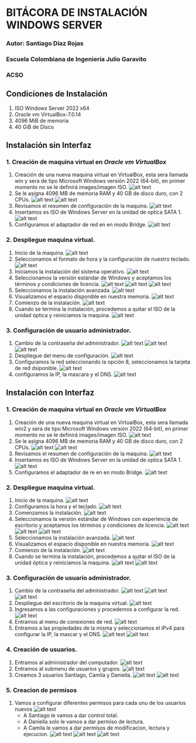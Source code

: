 # **BITÁCORA DE INSTALACIÓN WINDOWS SERVER**

### Autor: Santiago Diaz Rojas 
### Escuela Colombiana de Ingeniería Julio Garavito
### ACSO
## Condiciones de Instalación  

1. ISO Windows Server 2022 x64
2. Oracle vm VirtualBox-7.0.14
3. 4096 MiB de memoria
4. 40 GiB de Disco

## Instalación sin Interfaz
### 1.  Creación de maquina virtual en *Oracle vm VirtualBox*

1. Creación de una nueva maquina virtual en VirtualBox, esta sera llamada win y sera de tipo Microsoft Windows versión 2022 (64-bit), en primer momento no se le definirá images/imagen ISO.
![alt text](images/image.png)
2. Se le asigna 4096 MB de memoria RAM y 40 GB de disco duro, con 2 CPUs.
![alt text](images/image-1.png)
![alt text](images/image-2.png)
3. Revisamos el resumen de configuración de la maquina.
![alt text](images/image-3.png)
4. Insertamos es ISO de Windows Server en la unidad de optica SATA 1.
![alt text](images/image-4.png)
5. Configuramos el adaptador de red en en modo Bridge.
![alt text](images/image-5.png)

### 2.  Despliegue maquina virtual.
1. Inicio de la maquina.
![alt text](images/image-6.png)
2. Seleccionamos el formato de hora y la configuración de nuestro teclado.
![alt text](images/image-7.png)
3. Iniciamos la instalación del sistema operativo.
![alt text](images/image-8.png)
4. Seleccionamos la versión estándar de Windows y aceptamos los términos y condiciones de licencia. 
![alt text](images/image-9.png)
![alt text](images/image-10.png)
![alt text](images/image-11.png)
5. Seleccionamos la instalación avanzada.
![alt text](images/image-12.png)
6. Visualizamos el espacio disponible en nuestra memoria.
![alt text](images/image-13.png)
7. Comienzo de la instalación.
![alt text](images/image-14.png)
8. Cuando se termina la instalación, procedemos a quitar el ISO de la unidad óptica y reiniciamos la maquina.
![alt text](images/image-15.png)

### 3.  Configuración de usuario administrador.

1. Cambio de la contraseña del administrador.
![alt text](images/image-16.png)
![alt text](images/image-19.png)
![alt text](images/image-17.png)
2. Despliegue del menu de configuración.
![alt text](images/image-18.png)
3. Configuramos la red seleccionando la opción 8, seleccionamos la tarjeta de red dsiponible.
![alt text](images/image-20.png)
4. configuramos la IP, la mascara y el DNS.
![alt text](images/image-21.png)

## Instalación con Interfaz
### 1.  Creación de maquina virtual en *Oracle vm VirtualBox*

1. Creación de una nueva maquina virtual en VirtualBox, esta sera llamada win2 y sera de tipo Microsoft Windows versión 2022 (64-bit), en primer momento no se le definirá images/imagen ISO.
![alt text](images/image-22.png)
2. Se le asigna 4096 MB de memoria RAM y 40 GB de disco duro, con 2 CPUs.
![alt text](images/image-23.png)
![alt text](images/image-24.png)
3. Revisamos el resumen de configuración de la maquina.
![alt text](images/image-25.png)
4. Insertamos es ISO de Windows Server en la unidad de optica SATA 1.
![alt text](images/image-4.png)
5. Configuramos el adaptador de re en en modo Bridge.
![alt text](images/image-5.png)

### 2.  Despliegue maquina virtual.
1. Inicio de la maquina.
![alt text](images/image-6.png)
2. Configuramos la hora y el teclado.
![alt text](images/image-26.png)
3. Comenzamos la instalación.
![alt text](images/image-27.png)
4. Seleccionamos la versión estándar de Windows con experiencia de escritorio y aceptamos los términos y condiciones de licencia. 
![alt text](images/image-28.png)
![alt text](images/image-29.png)
![alt text](images/image-30.png)
5. Seleccionamos la instalación avanzada.
![alt text](images/image-31.png)
6. Visualizamos el espacio disponible en nuestra memoria.
![alt text](images/image-32.png)
7. Comienzo de la instalación.
![alt text](images/image-33.png)
8. Cuando se termina la instalación, procedemos a quitar el ISO de la unidad óptica y reiniciamos la maquina.
![alt text](images/image-34.png)
![alt text](images/image-35.png)

### 3.  Configuración de usuario administrador.

1. Cambio de la contraseña del administrador.
![alt text](images/image-36.png)
![alt text](images/image-37.png)
![alt text](images/image-38.png)
2. Despliegue del escritorio de la maquina virtual.
![alt text](images/image-39.png)
3. Ingresamos a las configuraciones y procedemos a configurar la red.
![alt text](images/image-40.png)
4. Entramos al menu de conexiones de red.
![alt text](images/image-41.png)
5. Entramos a las propiedades de la misma y seleccionamos el iPv4 para configurar la IP, la mascar y el DNS.
![alt text](images/image-42.png)
![alt text](images/image-43.png)

### 4. Creación de usuarios.
1. Entramos al administrador del computador.
![alt text](images/image-44.png)
2. Entramos al submenu de usuarios y grupos.
![alt text](images/image-45.png)
3. Creamos 3 usuarios Santiago, Camila y Daniella.
![alt text](images/image-46.png)
![alt text](images/image-47.png)

### 5. Creacion de permisos

1. Vamos a configurar diferentes permisos para cada unu de los usuarios nuevos
![alt text](images/image-48.png)
    - A Santiago le vamos a dar control total.
    - A Daniella solo le vamos a dar permiso de lectura.
    - A Camila le vamos a dar permisos de modificacion, lectura y ejecucion.
![alt text](images/image-49.png)
![alt text](images/image-50.png)
![alt text](images/image-51.png)